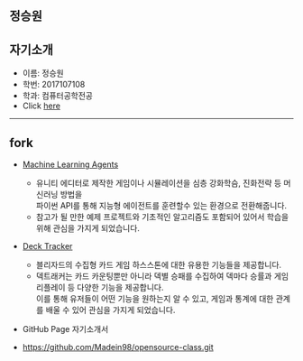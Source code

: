 ## 정승원
## 자기소개
* 이름: 정승원
* 학번: 2017107108
* 학과: 컴퓨터공학전공
* Click [here](https://github.com/Madein98)

* * *

## fork
* [Machine Learning Agents](https://github.com/Madein98/ml-agents.git)
  - 유니티 에디터로 제작한 게임이나 시뮬레이션을 심층 강화학슴, 진화전략 등 머신러닝 방법을  
    파이썬 API를 통해 지능형 에이전트를 훈련할수 있는 환경으로 전환해줍니다.
  - 참고가 될 만한 예제 프로젝트와 기초적인 알고리즘도 포함되어 있어서 학습을 위해 관심을 가지게 되었습니다.
  
* [Deck Tracker](https://github.com/Madein98/Hearthstone-Deck-Tracker.git)
  - 블리자드의 수집형 카드 게임 하스스톤에 대한 유용한 기능들을 제공합니다.
  - 덱트래커는 카드 카운팅뿐만 아니라 덱별 승패를 수집하여 덱마다 승률과 게임 리플레이 등 다양한 기능을 제공합니다.  
    이를 통해 유저들이 어떤 기능을 원하는지 알 수 있고, 게임과 통계에 대한 관계를 배울 수 있어 관심을 가지게 되었습니다.

* GitHub Page 자기소개서
- https://github.com/Madein98/opensource-class.git
